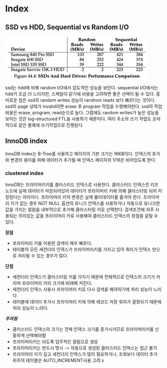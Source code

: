 # Index

## SSD vs HDD, Sequential vs Random I/O
![Disk Perfromance](/individual/younghch/images/disk-performance.png)

ssd는 hdd에 비해 random I/O에서 압도적인 성능을 보인다. sequential I/O에서는 hdd가 조금 더 느리지만, 스케일이 같기에 비용을 고려하면 좋은 선택이 될 수 있다. 흥미로운 점은 ssd의 random writes 성능이 randrom reads 보다 빠르다는 것이다. ssd의 page 상태가 invalid라면 erase 후 program 작업을 수행해야한다. ssd의 작업 비용은 erase, program, read순으로 높다. 그럼에도 random writes가 높은 성능을 보이는 것은 log-structured FTL을 사용하기 때문이다. 여러 주소의 쓰기 작업도 순차적으로 같은 블록에 쓰기작업으로 진행된다.

## InnoDB index

InnoDB Index는 B-Tree를 사용하고 페이지의 기본 크기는 16KB이다. 인덱스의 추가와 변경의 용이를 위해 데이터가 추가될 때 인덱스 페이지의 1/16은 비어있도록 한다.

### clustered index

InnoDB는 프라이머리키를 클러스터드 인덱스로 사용한다. 클러스터드 인덱스란 리프 노드에 실제 데이터가 저장되어있어 데이터가 프라이머리 키에 의해 클러스터링 되어 저장된다는 의미이다. 프라이머리 키의 변경은 실제 물리데이터를 옮겨야 한다. 프라이머리 키가 없는 경우 NOT NULL 옵션의 유니크 인덱스를 사용하거나 자동으로 유니크한 값을 가지는 컬럼을 내부적으로 추가해 클러스터링 키로 선택한다. 검색조건에 자주 사용되는 의미있는 값을 프라이머리 키로 사용해야 클러스터드 인덱스의 장점을 살릴 수 있다.

**장점**
- 프라이머리 키를 이용한 검색이 매우 빠르다.
- 테이블의 모든 세컨더리 인덱스가 프라이머리키를 가지고 있어 쿼리가 인덱스 만으로 처리될 수 있는 경우가 많다.

**단점**
- 세컨더리 인덱스가 클러스터링 키를 가지기 때문에 전체적으로 인덱스의 크기가 커지며 프라이머리 키의 크기에 비례해 커진다.
- 세컨더리 인덱스 사용시 프라이머리 키로 다시 검색을 해야하기에 처리 성능이 느리다.
- 테이블에 데이터 추가시 프라이머리 키에 의해 레코드 저장 위치가 결정되기 때문에 처리 성능이 느리다.

***주의점***
- 클러스터드 인덱스의 크기는 전체 인덱스 크기를 증가시키므로 프라이머리키를 신중하게 선택해야함
- 프라이머리키는 되도록 업무적인 컬럼으로 생성
- 프라이머리키는 반드시 명시 -> 자동으로 생성된 클러스터드 인덱스는 접근 불가
- 프라이머리 키가 길고 세컨더리 인덱스가 많이 필요하거나, 조회보다 데이터 추가 위주의 테이블은 AUTO_INCREMENT사용 고려
s